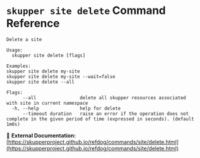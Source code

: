 # `skupper site delete` Command Reference

```
Delete a site

Usage:
  skupper site delete [flags]

Examples:
skupper site delete my-site
skupper site delete my-site --wait=false
skupper site delete --all

Flags:
      --all                delete all skupper resources associated with site in current namespace
  -h, --help               help for delete
      --timeout duration   raise an error if the operation does not complete in the given period of time (expressed in seconds). (default 1m0s)
```

🔗 **External Documentation:** [https://skupperproject.github.io/refdog/commands/site/delete.html](https://skupperproject.github.io/refdog/commands/site/delete.html)

